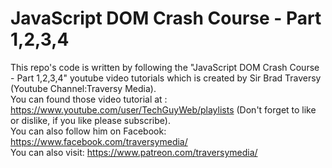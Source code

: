# JavaScript DOM Crash Course - Part 1,2,3,4


This repo's code is written by following the "JavaScript DOM Crash Course - Part 1,2,3,4" youtube video tutorials which is created by Sir Brad Traversy (Youtube Channel:Traversy Media). 
<br/>You can found those video tutorial at : https://www.youtube.com/user/TechGuyWeb/playlists (Don't forget to like or dislike, if you like please subscribe). 
<br/>You can also follow him on Facebook: https://www.facebook.com/traversymedia/
<br/>You can also visit: https://www.patreon.com/traversymedia/





